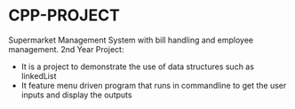 # CPP-PROJECT
Supermarket Management System with bill handling and employee management. 
2nd Year Project:
* It is a project to demonstrate the use of data structures such as linkedList
* It feature menu driven program that runs in commandline to get the user inputs and display the outputs
